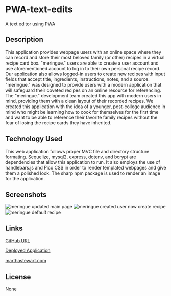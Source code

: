 # PWA-text-edits
A text editor using PWA

## Description
This application provides webpage users with an online space where they can record and store their most beloved family (or other) recipes in a virtual recipe card box. "meringue." users are able to create a user account and use aforementioned account to log in to their own personal recipe record. Our application also allows logged-in users to create new recipes with input fields that accept title, ingredients, instructions, notes, and a source. "meringue." was designed to provide users with a modern application that will safeguard their coveted recipes on an online resource for referencing. The "meringue." development team created this app with modern users in mind, providing them with a clean layout of their recorded recipes. We created this application with the idea of a younger, post-college audience in mind who might be learning how to cook for themselves for the first time and want to be able to reference their favorite family recipes without the fear of losing the recipe cards they have inherited.


## Technology Used
This web application follows proper MVC file and directory structure formating. Sequelize, mysql2, express, dotenv, and bcrypt are dependencies that allow this application to run. It also employs the use of handlebars.js and Pico CSS in order to render templated webpages and give them a polished look. The sharp npm package is used to render an image for the application.

## Screenshots
![meringue  updated main page](https://github.com/jesse-howell/recipe-cards/assets/145240485/cf6a7913-5c7d-4419-8911-70e1dfee3faa)
![meringue  created user now create recipe](https://github.com/jesse-howell/recipe-cards/assets/145240485/d7c9184f-6f25-40c0-92e8-ec341344b7c9)
![meringue  default recipe](https://github.com/jesse-howell/recipe-cards/assets/145240485/441805f7-8b4d-4063-8c07-ab4f55ad32a0)


## Links
[GitHub URL](https://github.com/jesse-howell/recipe-cards)

[Deployed Application](https://meringue-202e9f100dd7.herokuapp.com/)

[marthastewart.com](https://www.marthastewart.com/333918/classic-french-toast)

## License
None